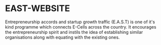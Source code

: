 # EAST-WEBSITE
Entrepreneurship accords and startup growth traffic (E.A.S.T) is one of it's kind programme which connects E-Cells across the country. It encourages the entrepreneurship spirit and instils the idea of establishing similar organisations along with equating with the existing ones.
